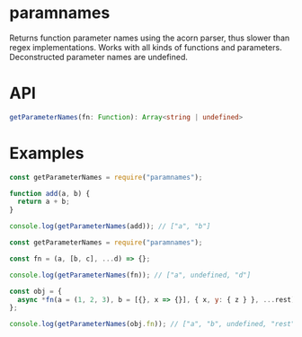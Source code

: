# paramnames

Returns function parameter names using the acorn parser, thus slower than regex implementations.
Works with all kinds of functions and parameters.
Deconstructed parameter names are undefined.

# API

```ts
getParameterNames(fn: Function): Array<string | undefined>
```

# Examples

```js
const getParameterNames = require("paramnames");

function add(a, b) {
  return a + b;
}

console.log(getParameterNames(add)); // ["a", "b"]
```

```js
const getParameterNames = require("paramnames");

const fn = (a, [b, c], ...d) => {};

console.log(getParameterNames(fn)); // ["a", undefined, "d"]
```

```js
const obj = {
  async *fn(a = (1, 2, 3), b = [{}, x => {}], { x, y: { z } }, ...rest) {}
};

console.log(getParameterNames(obj.fn)); // ["a", "b", undefined, "rest"]
```
